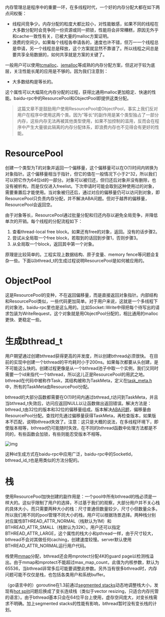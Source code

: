内存管理总是程序中的重要一环，在多线程时代，一个好的内存分配大都在如下两点间权衡：

- 线程间竞争少。内存分配的粒度大都比较小，对性能敏感，如果不同的线程在大多数分配时会竞争同一份资源或同一把锁，性能将会非常糟糕，原因无外乎和cache一致性有关，已被大量的malloc方案证明。
- 浪费的空间少。如果每个线程各申请各的，速度也许不错，但万一一个线程总是申请，另一个线程总是释放，这个方案就显然不靠谱了。所以线程之间总是要共享全局数据的，如何共享就是方案的关键了。

一般用户可以使用[tcmalloc](http://goog-perftools.sourceforge.net/doc/tcmalloc.html)、[jemalloc](https://github.com/jemalloc/jemalloc)等成熟的内存分配方案，但这对于较为底层，关注性能长尾的应用是不够的。因为我们注意到：

- 大多数结构是等长的。

这个属性可以大幅简化内存分配的过程，获得比通用malloc更加稳定、快速的性能。baidu-rpc中的ResourcePool<T>和ObjectPool<T>即提供这类分配。

> 这篇文章不是鼓励用户使用ResourcePool<T>或ObjectPool<T>，事实上我们反对用户在程序中使用这两个类。因为”等长“的副作用是某个类型独占了一部分内存，这些内存无法再被其他类型使用，如果不加控制的滥用，反而会在程序中产生大量彼此隔离的内存分配体系，即浪费内存也不见得会有更好的性能。

# ResourcePool<T>

创建一个类型为T的对象并返回一个偏移量，这个偏移量可以在O(1)时间内转换为对象指针。这个偏移量相当于指针，但它的值在一般情况下小于2^32，所以我们可以把它作为64位id的一部分。对象可以被归还，但归还后对象并没有删除，也没有被析构，而是仅仅进入freelist。下次申请时可能会取到这种使用过的对象，需要重置后才能使用。当对象被归还后，通过对应的偏移量仍可以访问到对象，即ResourcePool只负责内存分配，并不解决ABA问题。但对于越界的偏移量，ResourcePool会返回空。

由于对象等长，ResourcePool通过批量分配和归还内存以避免全局竞争，并降低单次的开销。每个线程的分配流程如下：

1. 查看thread-local free block。如果还有free的对象，返回。没有的话步骤2。
2. 尝试从全局取一个free block，若取到的话回到步骤1，否则步骤3。
3. 从全局取一个block，返回其中第一个对象。

原理是比较简单的。工程实现上数据结构、原子变量、memory fence等问题会复杂一些。下面以bthread_t的生成过程说明ResourcePool是如何被应用的。

# ObjectPool<T>

这是ResourcePool<T>的变种，不在返回偏移量，而是直接返回对象指针。内部结构和ResourcePool类似，一些代码更加简单。对于用户来说，这就是一个多线程下的对象池，baidu-rpc里也是这么用的。比如Socket::Write中得把每个待写出的请求包装为WriteRequest，这个对象就是用ObjectPool<WriteRequest>分配的，相比通用的malloc更快、更稳定一些。

# 生成bthread_t

用户期望通过创建bthread获得更高的并发度，所以创建bthread必须很快。 在目前的实现中创建一个bthread的平均耗时小于200ns。如果每次都要从头创建，是不可能这么快的。创建过程更像是从一个bthread池子中取一个实例，我们又同时需要一个id来指代一个bthread，所以这儿正是ResourcePool的用武之地。bthread在代码中被称作Task，其结构被称为TaskMeta，定义在[task_meta.h](https://svn.baidu.com/public/trunk/bthread/bthread/task_meta.h)中，所有的TaskMeta由ResourcePool<TaskMeta>分配。

bthread的大部分函数都需要在O(1)时间内通过bthread_t访问到TaskMeta，并且当bthread_t失效后，访问应返回NULL以让函数做出返回错误。解决方法是：bthread_t由32位的版本和32位的偏移量组成。版本解决[ABA问题](http://en.wikipedia.org/wiki/ABA_problem)，偏移量由ResourcePool<TaskMeta>分配。查找时先通过偏移量获得TaskMeta，再检查版本，如果版本不匹配，说明bthread失效了。注意：这只是大概的说法，在多线程环境下，即使版本相等，bthread仍可能随时失效，在不同的bthread函数中处理方法都是不同的，有些函数会加锁，有些则能忍受版本不相等。

![img](http://wiki.baidu.com/download/attachments/99588634/image2015-7-6%2016%3A5%3A53.png?version=1&modificationDate=1436169953000&api=v2)

这种id生成方式在baidu-rpc中应用广泛，baidu-rpc中的SocketId，bthread_id_t也是用类似的方法分配的。

# 栈

使用ResourcePool加快创建的副作用是：一个pool中所有bthread的栈必须是一样大的。这似乎限制了用户的选择，不过基于我们的观察，大部分用户并不关心栈的具体大小，而只需要两种大小的栈：尺寸普通但数量较少，尺寸小但数量众多。所以我们用不同的pool管理不同大小的栈，用户可以根据场景选择。两种栈分别对应属性BTHREAD_ATTR_NORMAL（栈默认为1M）和BTHREAD_ATTR_SMALL（栈默认为32K）。用户还可以指定BTHREAD_ATTR_LARGE，这个属性的栈大小和pthread一样，由于尺寸较大，bthread不会对其做任何caching，创建速度较慢。server默认使用BTHREAD_ATTR_NORMAL运行用户代码。

栈使用[mmap](http://linux.die.net/man/2/mmap)分配，bthread还会用mprotect分配4K的guard page以检测栈溢出。由于mmap和mprotect不能超过max_map_count，此值为内核参数，默认为65536，当bthread非常多后可能要调整此参数。另外当有很多bthread时，内存问题可能不仅仅是栈，也包括各类用户和系统buffer。

（go语言中的）goroutine在1.3前通过[segmented stacks](https://gcc.gnu.org/wiki/SplitStacks)动态地调整栈大小，发现有[hot split](https://docs.google.com/document/d/1wAaf1rYoM4S4gtnPh0zOlGzWtrZFQ5suE8qr2sD8uWQ/pub)问题后换成了变长连续栈（类似于vector resizing，只适合内存托管的语言）。由于bthread基本只会在64位平台上使用，虚存空间庞大，对变长栈需求不明确。加上segmented stacks的性能有影响，bthread暂时没有变长栈的计划。